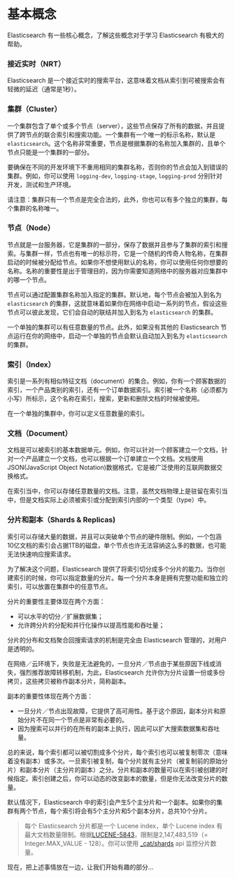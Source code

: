# 基本概念

Elasticsearch 有一些核心概念，了解这些概念对于学习 Elasticsearch 有极大的帮助。

### 接近实时（NRT）

Elasticsearch 是一个接近实时的搜索平台，这意味着文档从索引到可被搜索会有轻微的延迟（通常是1秒）。

### 集群（Cluster）

一个集群包含了单个或多个节点（server），这些节点保存了所有的数据，并且提供了跨节点的联合索引和搜索功能。一个集群有一个唯一的标示名称，默认是 `elasticsearch`。这个名称非常重要，节点是根据集群的名称加入集群的，且单个节点只能是一个集群的一部分。

要确保在不同的开发环境下不重用相同的集群名称，否则你的节点会加入到错误的集群。例如，你可以使用 `logging-dev`, `logging-stage`, `logging-prod` 分别针对开发，测试和生产环境。

请注意：集群只有一个节点是完全合法的，此外，你也可以有多个独立的集群，每个集群的名称唯一。

### 节点（Node）

节点就是一台服务器，它是集群的一部分，保存了数据并且参与了集群的索引和搜索。与集群一样，节点也有唯一的标示符，它是一个随机的传奇人物名称，在集群启动的时候被分配给节点。如果你不想使用默认的名称，你可以使用任何你想要的名称。名称的重要性是出于管理目的，因为你需要知道网络中的服务器对应集群中的哪一个节点。

节点可以通过配置集群名称加入指定的集群。默认地，每个节点会被加入到名为 `elasticsearch` 的集群，这就意味着如果你在网络中启动一系列的节点，假设这些节点可以彼此发现，它们会自动的联结并加入到名为 `elasticsearch` 的集群。

一个单独的集群可以有任意数量的节点。此外，如果没有其他的 Elasticsearch 节点运行在你的网络中，启动一个单独的节点会默认自动加入到名为 `elasticsearch` 的集群。

### 索引（Index）

索引是一系列有相似特征文档（document）的集合。例如，你有一个顾客数据的索引，一个产品类别的索引，还有一个订单数据索引。索引被一个名称（必须都为小写）所标示，这个名称在索引，搜索，更新和删除文档的时候被使用。

在一个单独的集群中，你可以定义任意数量的索引。

### 文档（Document）

文档是可以被索引的基本数据单元。例如，你可以针对一个顾客建立一个文档，针对一个产品建立一个文档，也可以根据一个订单建立一个文档。文档使用 JSON(JavaScript Object Notation)数据格式，它是被广泛使用的互联网数据交换格式。

在索引当中，你可以存储任意数量的文档。注意，虽然文档物理上是驻留在索引当中，但是文档实际上必须被索引或分配到索引内部的一个类型（type）中。

### 分片和副本（Shards & Replicas)

索引可以存储大量的数据，并且可以突破单个节点的硬件限制。例如，一个包涵10亿文档的索引会占据1TB的磁盘，单个节点也许无法容纳这么多的数据，也可能无法快速响应搜索请求。

为了解决这个问题，Elasticsearch 提供了将索引切分成多个分片的能力。当你创建索引的时候，你可以指定数量的分片。每一个分片本身是拥有完整功能和独立的索引，可以放置在集群中的任意节点。

分片的重要性主要体现在两个方面：
* 可以水平的切分／扩展数据集；
* 允许跨分片的分配和并行化操作以提高性能和吞吐量；

分片的分布和文档聚合回搜索请求的机制是完全由 Elasticsearch 管理的，对用户是透明的。

在网络／云环境下，失败是无法避免的，一旦分片／节点由于某些原因下线或消失，强烈推荐故障转移机制，为此，Elasticsearch 允许你为分片设置一份或多份拷贝，这些拷贝被称作副本分片，简称副本。

副本的重要性体现在两个方面：
* 一旦分片／节点出现故障，它提供了高可用性。基于这个原因，副本分片和原始分片不在同一个节点是非常有必要的。
* 因为搜索可以并行的在所有的副本上执行，因此可以扩大搜索数据集和吞吐量。

总的来说，每个索引都可以被切割成多个分片，每个索引也可以被复制零次（意味着没有副本）或多次。一旦索引被复制，每个分片就有主分片（被复制前的原始分片）和副本分片（主分片的副本）之分。分片和副本的数量可以在索引被创建的时候指定。索引创建之后，你可以动态的改变副本的数量，但是你无法改变分片的数量。

默认情况下，Elasticsearch 中的索引会产生5个主分片和一个副本。如果你的集群有两个节点，每个索引将会有5个主分片和5个副本分片，总共10个分片。

> 每个 Elasticsearch 分片都是一个 Lucene index，单个 Lucene index 有最大文档数量限制。根据[LUCENE-5843](https://issues.apache.org/jira/browse/LUCENE-5843)，限制是2,147,483,519（= Integer.MAX_VALUE - 128）。你可以使用 [_cat/shards](https://www.elastic.co/guide/en/elasticsearch/reference/current/cat-shards.html) api 监控分片数量。

现在，把上述事情放在一边，让我们开始有趣的部分...